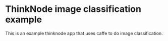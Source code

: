 # ThinkNode image classification example

This is an example thinknode app that uses caffe to do image
classification.
